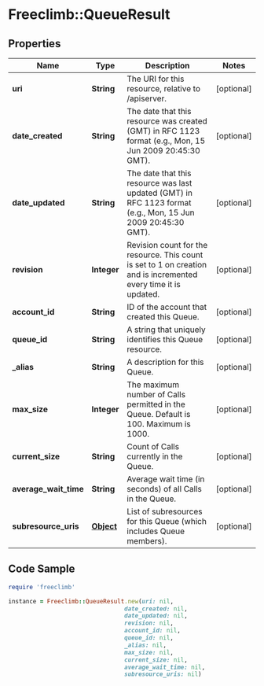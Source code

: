 # Freeclimb::QueueResult

## Properties

Name | Type | Description | Notes
------------ | ------------- | ------------- | -------------
**uri** | **String** | The URI for this resource, relative to /apiserver. | [optional] 
**date_created** | **String** | The date that this resource was created (GMT) in RFC 1123 format (e.g., Mon, 15 Jun 2009 20:45:30 GMT). | [optional] 
**date_updated** | **String** | The date that this resource was last updated (GMT) in RFC 1123 format (e.g., Mon, 15 Jun 2009 20:45:30 GMT). | [optional] 
**revision** | **Integer** | Revision count for the resource. This count is set to 1 on creation and is incremented every time it is updated. | [optional] 
**account_id** | **String** | ID of the account that created this Queue. | [optional] 
**queue_id** | **String** | A string that uniquely identifies this Queue resource. | [optional] 
**_alias** | **String** | A description for this Queue. | [optional] 
**max_size** | **Integer** | The maximum number of Calls permitted in the Queue. Default is 100. Maximum is 1000. | [optional] 
**current_size** | **String** | Count of Calls currently in the Queue. | [optional] 
**average_wait_time** | **String** | Average wait time (in seconds) of all Calls in the Queue. | [optional] 
**subresource_uris** | [**Object**](.md) | List of subresources for this Queue (which includes Queue members). | [optional] 

## Code Sample

```ruby
require 'freeclimb'

instance = Freeclimb::QueueResult.new(uri: nil,
                                 date_created: nil,
                                 date_updated: nil,
                                 revision: nil,
                                 account_id: nil,
                                 queue_id: nil,
                                 _alias: nil,
                                 max_size: nil,
                                 current_size: nil,
                                 average_wait_time: nil,
                                 subresource_uris: nil)
```


